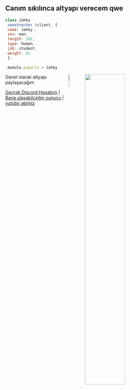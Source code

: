 <h2>Canım sıkılınca altyapı verecem qwe</h2>

```js
class Jahky
 constructor (client, {
 name: Jahky.,
 sex: man,
 length: 182,
 type: human,
 job: student,
 weight: 61
 };
 
 module.exports = Jahky
```

<img width="50%" align="right" src="https://github-readme-stats.vercel.app/api?username=jahkyxD&show_icons=true&hide_title=true&theme=merko">
<img width="10%" align="right" src="https://komarev.com/ghpvc/?username=jahkyxd&color=dc143c">

Genel olarak altyapı paylaşacağım

[Gerçek Discord Hesabım](https://discord.com/users/618444525727383592) | [Bana ulaşabilceğin sunucu](https://discord.gg/matthe) | [yutubır abimiz](https://www.youtube.com/channel/UCSbBwtkGguHo_4LVD0QMUyA)
